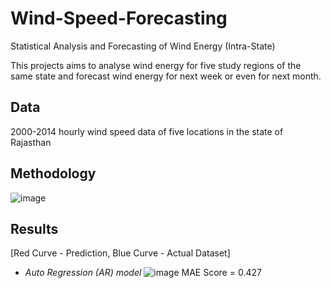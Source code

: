 # Wind-Speed-Forecasting
Statistical Analysis and Forecasting of Wind Energy (Intra-State)

This projects aims to analyse wind energy for five study regions of the same state and forecast wind energy for next week or even for next month.

## Data
2000-2014 hourly wind speed data of five locations in the state of Rajasthan

## Methodology
![image](https://user-images.githubusercontent.com/55729258/131213500-bb28fcb1-7575-46c9-9dd6-82840753754b.png)

## Results
[Red Curve - Prediction, Blue Curve - Actual Dataset]

- *Auto Regression (AR) model*
![image](https://user-images.githubusercontent.com/55729258/131213659-f21f5cdf-aefb-4423-a68c-9c2e79933f89.png)
MAE Score = 0.427

